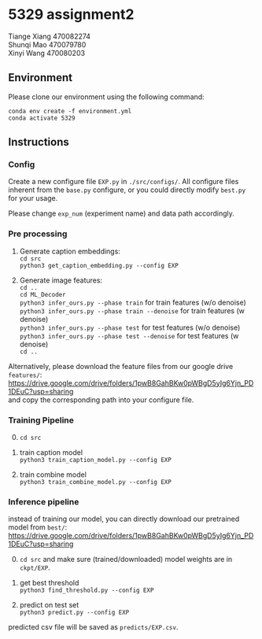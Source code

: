 # 5329 assignment2
Tiange Xiang 470082274  
Shunqi Mao 470079780  
Xinyi Wang  470080203

## Environment
Please clone our environment using the following command:

```
conda env create -f environment.yml
conda activate 5329
```

## Instructions
### Config
Create a new configure file ```EXP.py``` in ```./src/configs/```. All configure files inherent from the ```base.py``` configure, or you could directly modify ```best.py``` for your usage.

Please change ```exp_num``` (experiment name) and data path accordingly.

### Pre processing
1. Generate caption embeddings:  
```cd src```  
```python3 get_caption_embedding.py --config EXP```

2. Generate image features:  
```cd ..```  
```cd ML_Decoder```  
```python3 infer_ours.py --phase train``` for train features (w/o denoise)  
```python3 infer_ours.py --phase train --denoise``` for train features (w denoise)  
```python3 infer_ours.py --phase test``` for test features (w/o denoise)  
```python3 infer_ours.py --phase test --denoise``` for test features (w denoise)  
```cd ..```

Alternatively, please download the feature files from our google drive ```features/```:  
https://drive.google.com/drive/folders/1pwB8GahBKw0pWBgD5yIg6Yjn_PD1DEuC?usp=sharing  
and copy the corresponding path into your configure file.


### Training Pipeline
0. ```cd src```

1. train caption model   
```python3 train_caption_model.py --config EXP```

2. train combine model   
```python3 train_combine_model.py --config EXP```

### Inference pipeline
instead of training our model, you can directly download our pretrained model from ```best/```:  
https://drive.google.com/drive/folders/1pwB8GahBKw0pWBgD5yIg6Yjn_PD1DEuC?usp=sharing

0. ```cd src``` and make sure (trained/downloaded) model weights are in ```ckpt/EXP```.

1. get best threshold  
```python3 find_threshold.py --config EXP```

3. predict on test set  
```python3 predict.py --config EXP```

predicted csv file will be saved as ```predicts/EXP.csv```.
